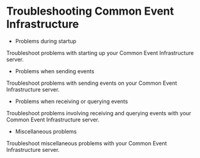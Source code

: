# Troubleshooting Common Event Infrastructure

- Problems during startup

Troubleshoot problems with starting up your Common Event Infrastructure server.
- Problems when sending events

Troubleshoot problems with sending events on your Common Event Infrastructure server.
- Problems when receiving or querying events

Troubleshoot problems involving receiving and querying events with your Common Event Infrastructure server.
- Miscellaneous problems

Troubleshoot miscellaneous problems with your Common Event Infrastructure server.